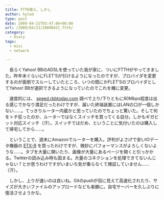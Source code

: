 ```yaml
---
title: FTTH導入、しかし
author: hylom
type: post
date: 2009-04-21T03:47:06+00:00
url: /2009/04/21/20090421_ftth/
category:
  - Diary
tags:
  - misc
  - network

---
```

　長らくYahoo! BBのADSLを使っていた我が家に、ついにFTTHがやってきました。昨年末ぐらいにFLET&#8217;Sが引けるようになったのですが、プロバイダを変更するのが面倒でスルーしていたところ、いつの間にかFLET&#8217;SのプロバイダとしてYahoo! BBが選択できるようになっていたのでこれを機に変更。

　速度的には、   [speed.rbbtoday.com][1] 調べで上り/下りともに80Mbps程度は出る感じでかなり満足だったわけですが、届いた終端装置にはLANの口が一個しかない……。てっきりルーター内蔵かと思っていたのでちょっと驚いた。そして何をトチ狂ったのか、ルーターではなくスイッチを買ってくる自分。しかもギガビット対応スイッチ（汗）。スイッチではだめ、ということに気付いたのは購入して帰宅してから……。

　ということで、週末にAmazonでルーターを購入。評判がよさげで安いIOデータ機器の   [ETX-R][2] を買ったわけですが、微妙にパフォーマンスがよろしくないような……。タブを大量に開いたり、画像が大量にあるページを開くと引っかかる。Twitterの読み込み時も固まる。大量のコネクションを処理できてないんじゃない？とか思うわけですがいまいち気が乗らなくて検証していません……（汗）。

　しかし、上りが速いのは良いね。Gitのpushが目に見えて高速化されたり、サイズが大きいファイルのアップロードなども楽勝に。自宅サーバーを久しぶりに復活させようかな。

 [1]: http://speed.rbbtoday.com/
 [2]: http://www.amazon.co.jp/dp/B000UKFCGW
